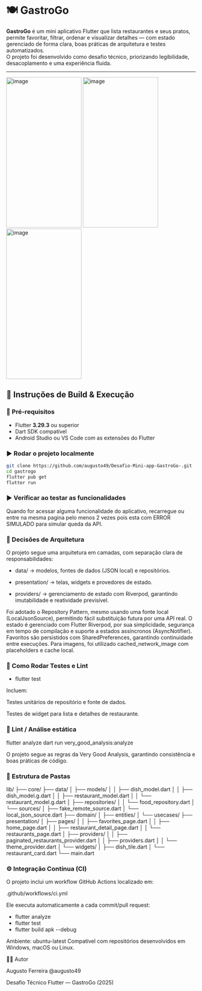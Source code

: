 # 🍽️ GastroGo

**GastroGo** é um mini aplicativo Flutter que lista restaurantes e seus pratos, permite favoritar, filtrar, ordenar e visualizar detalhes — com estado gerenciado de forma clara, boas práticas de arquitetura e testes automatizados.  
O projeto foi desenvolvido como desafio técnico, priorizando legibilidade, desacoplamento e uma experiência fluida.

---

<img width="200" height="400" alt="image" src="https://github.com/user-attachments/assets/05d994a8-1d41-4612-a9ad-8dba98004040" />
<img width="200" height="400" alt="image" src="https://github.com/user-attachments/assets/ba7e92ef-f46a-419e-88f3-52c73cb500b0" />
<img width="200" height="400" alt="image" src="https://github.com/user-attachments/assets/342d95df-4fe2-4ef0-9c84-5c1d74e40694" />


## 🚀 Instruções de Build & Execução

### 🧰 Pré-requisitos

- Flutter **3.29.3** ou superior
- Dart SDK compatível
- Android Studio ou VS Code com as extensões do Flutter

### ▶️ Rodar o projeto localmente

```bash
git clone https://github.com/augusto49/Desafio-Mini-app-GastroGo-.git
cd gastrogo
flutter pub get
flutter run
```

### ▶️ Verificar ao testar as funcionalidades

Quando for acessar alguma funcionalidade do aplicativo, recarregue ou entre na mesma pagina pelo menos 2 vezes pois esta com ERROR SIMULADO para simular queda da API.

### 🧩 Decisões de Arquitetura

O projeto segue uma arquitetura em camadas, com separação clara de responsabilidades:

- data/ → modelos, fontes de dados (JSON local) e repositórios.

- presentation/ → telas, widgets e provedores de estado.

- providers/ → gerenciamento de estado com Riverpod, garantindo imutabilidade e reatividade previsível.

Foi adotado o Repository Pattern, mesmo usando uma fonte local (LocalJsonSource), permitindo fácil substituição futura por uma API real.
O estado é gerenciado com Flutter Riverpod, por sua simplicidade, segurança em tempo de compilação e suporte a estados assíncronos (AsyncNotifier).
Favoritos são persistidos com SharedPreferences, garantindo continuidade entre execuções.
Para imagens, foi utilizado cached_network_image com placeholders e cache local.

### 🧪 Como Rodar Testes e Lint

- flutter test

Incluem:

Testes unitários de repositório e fonte de dados.

Testes de widget para lista e detalhes de restaurante.

### 🧹 Lint / Análise estática

flutter analyze
dart run very_good_analysis:analyze

O projeto segue as regras da Very Good Analysis, garantindo consistência e boas práticas de código.

### 🧱 Estrutura de Pastas

lib/
├── core/
├── data/
│ ├── models/
│ │ ├── dish_model.dart
│ │ ├── dish_model.g.dart
│ │ ├── restaurant_model.dart
│ │ └── restaurant_model.g.dart
│ ├── repositories/
│ │ └── food_repository.dart
│ └── sources/
│ ├── fake_remote_source.dart
│ └── local_json_source.dart
├── domain/
│ ├── entities/
│ └── usecases/
├── presentation/
│ ├── pages/
│ │ ├── favorites_page.dart
│ │ ├── home_page.dart
│ │ ├── restaurant_detail_page.dart
│ │ └── restaurants_page.dart
│ ├── providers/
│ │ ├── paginated_restaurants_provider.dart
│ │ ├── providers.dart
│ │ └── theme_provider.dart
│ └── widgets/
│ ├── dish_tile.dart
│ └── restaurant_card.dart
└── main.dart

### ⚙️ Integração Contínua (CI)

O projeto inclui um workflow GitHub Actions localizado em:

.github/workflows/ci.yml

Ele executa automaticamente a cada commit/pull request:

- flutter analyze
- flutter test
- flutter build apk --debug

Ambiente: ubuntu-latest
Compatível com repositórios desenvolvidos em Windows, macOS ou Linux.

👨‍💻 Autor

Augusto Ferreira @augusto49

Desafio Técnico Flutter — GastroGo (2025)
